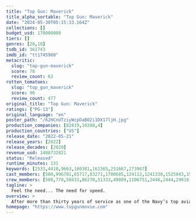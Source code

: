 ```yaml
---
title: "Top Gun: Maverick"
title_alpha_sortable: "Top Gun: Maverick"
date: "2024-05-30T05:15:33.164Z"
collections: []
budget_usd: 170000000
tiers: []
genres: [28,18]
tsdb_id: 361743
imdb_id: "tt1745960"
metacritic:
  slug: "top-gun-maverick"
  score: 78
  review_count: 63
rotten_tomatoes:
  slug: "top_gun_maverick"
  score: 96
  review_count: 477
original_title: "Top Gun: Maverick"
ratings: ["PG-13"]
original_language: "en"
poster_path: "/62HCnUTziyWcpDaBO2i1DX17ljH.jpg"
production_companies: [82819,10288,4]
production_countries: ["US"]
release_date: "2022-05-21"
release_years: [2022]
release_decades: [2020]
revenue_usd: 1488732821
status: "Released"
runtime_minutes: 131
keywords: [2533,4410,9663,160381,162365,251667,273967]
cast_members: [500,996701,65717,83271,1700685,124112,1241330,1525043,151680,1773397,2080646,6161,228,5576,1368795,236598,1456280,1321411,26495,1672438,207116,155983,1437564,17449,2891225,51551,143742,145145,1046359]
crew_members: [500,770,58433,86270,51333,49809,1106751,2446,2444,29018,56737,9033,62723]
tagline: >
  Feel the need... The need for speed.
overview: >
  After more than thirty years of service as one of the Navy’s top aviators, and dodging the advancement in rank that would ground him, Pete “Maverick” Mitchell finds himself training a detachment of TOP GUN graduates for a specialized mission the likes of which no living pilot has ever seen.
homepage: "https://www.topgunmovie.com"
---
```

